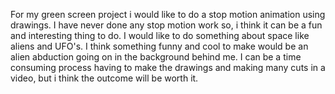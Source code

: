For my green screen project i would like to do a stop motion animation using drawings. I have never done any stop motion work so, i think it can be a fun and interesting thing to do.
I would like to do something about space like aliens and UFO's. I think something funny and cool to make would be an alien abduction going on in the background behind me. I can be a 
time consuming process having to make the drawings and making many cuts in a video, but i think the outcome will be worth it.
